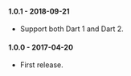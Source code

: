 #### 1.0.1 - 2018-09-21
  * Support both Dart 1 and Dart 2.

#### 1.0.0 - 2017-04-20
  * First release.
